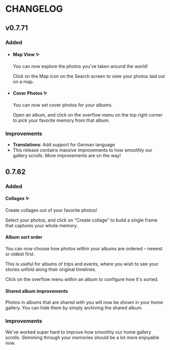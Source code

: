 # CHANGELOG

## v0.7.71

### Added
* #### Map View ✨

    You can now explore the photos you've taken around the world!

    Click on the Map icon on the Search screen to view your photos laid out on a map.

* #### Cover Photos ✨
    You can now set cover photos for your albums.

    Open an album, and click on the overflow menu on the top right corner to pick your favorite memory from that album.

### Improvements

* **Translations**: Add support for German language
* This release contains massive improvements to how smoothly our gallery 
 scrolls. More improvements are on the way!



## 0.7.62

### Added
#### Collages ✨

Create collages out of your favorite photos!

Select your photos, and click on "Create collage" to build a single frame that captures your whole memory.


#### Album sort order

You can now choose how photos within your albums are ordered – newest or oldest first.

This is useful for albums of trips and events, where you wish to see your stories unfold along their original timelines.

Click on the overflow menu within an album to configure how it's sorted.


#### Shared album improvements

Photos in albums that are shared with you will now be shown in your home gallery. You can hide them by simply archiving the shared album.


### Improvements


We've worked super hard to improve how smoothly our home gallery scrolls. Skimming through your memories should be a lot more enjoyable now.